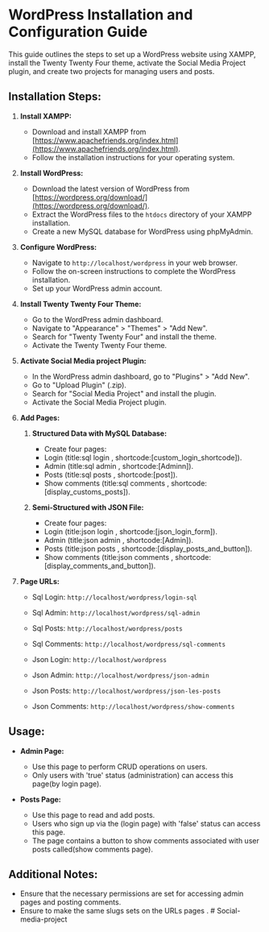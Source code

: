 # WordPress Installation and Configuration Guide

This guide outlines the steps to set up a WordPress website using XAMPP, install the Twenty Twenty Four theme, activate the Social Media Project plugin, and create two projects for managing users and posts.

## Installation Steps:

1. **Install XAMPP:**

   - Download and install XAMPP from [https://www.apachefriends.org/index.html](https://www.apachefriends.org/index.html).
   - Follow the installation instructions for your operating system.

2. **Install WordPress:**

   - Download the latest version of WordPress from [https://wordpress.org/download/](https://wordpress.org/download/).
   - Extract the WordPress files to the `htdocs` directory of your XAMPP installation.
   - Create a new MySQL database for WordPress using phpMyAdmin.

3. **Configure WordPress:**

   - Navigate to `http://localhost/wordpress` in your web browser.
   - Follow the on-screen instructions to complete the WordPress installation.
   - Set up your WordPress admin account.

4. **Install Twenty Twenty Four Theme:**

   - Go to the WordPress admin dashboard.
   - Navigate to "Appearance" > "Themes" > "Add New".
   - Search for "Twenty Twenty Four" and install the theme.
   - Activate the Twenty Twenty Four theme.

5. **Activate Social Media project Plugin:**

   - In the WordPress admin dashboard, go to "Plugins" > "Add New".
   - Go to "Upload Plugin" (.zip).
   - Search for "Social Media Project" and install the plugin.
   - Activate the Social Media Project plugin.

6. **Add Pages:**

   1. **Structured Data with MySQL Database:**

      - Create four pages:
      - Login (title:sql login , shortcode:[custom_login_shortcode]).
      - Admin (title:sql admin , shortcode:[Adminn]).
      - Posts (title:sql posts , shortcode:[post]).
      - Show comments (title:sql comments , shortcode:[display_customs_posts]).

   2. **Semi-Structured with JSON File:**
      - Create four pages:
      - Login (title:json login , shortcode:[json_login_form]).
      - Admin (title:json admin , shortcode:[Admin]).
      - Posts (title:json posts , shortcode:[display_posts_and_button]).
      - Show comments (title:json comments , shortcode:[display_comments_and_button]).

7. **Page URLs:**

   - Sql Login: `http://localhost/wordpress/login-sql`
   - Sql Admin: `http://localhost/wordpress/sql-admin`
   - Sql Posts: `http://localhost/wordpress/posts`
   - Sql Comments: `http://localhost/wordpress/sql-comments`

   - Json Login: `http://localhost/wordpress`
   - Json Admin: `http://localhost/wordpress/json-admin`
   - Json Posts: `http://localhost/wordpress/json-les-posts`
   - Json Comments: `http://localhost/wordpress/show-comments`

## Usage:

- **Admin Page:**

  - Use this page to perform CRUD operations on users.
  - Only users with 'true' status (administration) can access this page(by login page).

- **Posts Page:**
  - Use this page to read and add posts.
  - Users who sign up via the (login page) with 'false' status can access this page.
  - The page contains a button to show comments associated with user posts called(show comments page).

## Additional Notes:

- Ensure that the necessary permissions are set for accessing admin pages and posting comments.
- Ensure to make the same slugs sets on the URLs pages .
#   S o c i a l - m e d i a - p r o j e c t  
 